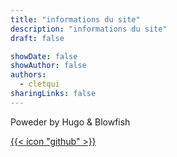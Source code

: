 ```yaml
---
title: "informations du site"
description: "informations du site"
draft: false

showDate: false
showAuthor: false
authors:
  - cletqui
sharingLinks: false
---
```


Poweder by Hugo & Blowfish

[{{< icon "github" >}}](https://gihub.com/cletqui/donan)